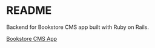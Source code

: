# README

Backend for Bookstore CMS app built with Ruby on Rails.

[Bookstore CMS App](https://github.com/YellowPipe/bookstore)
